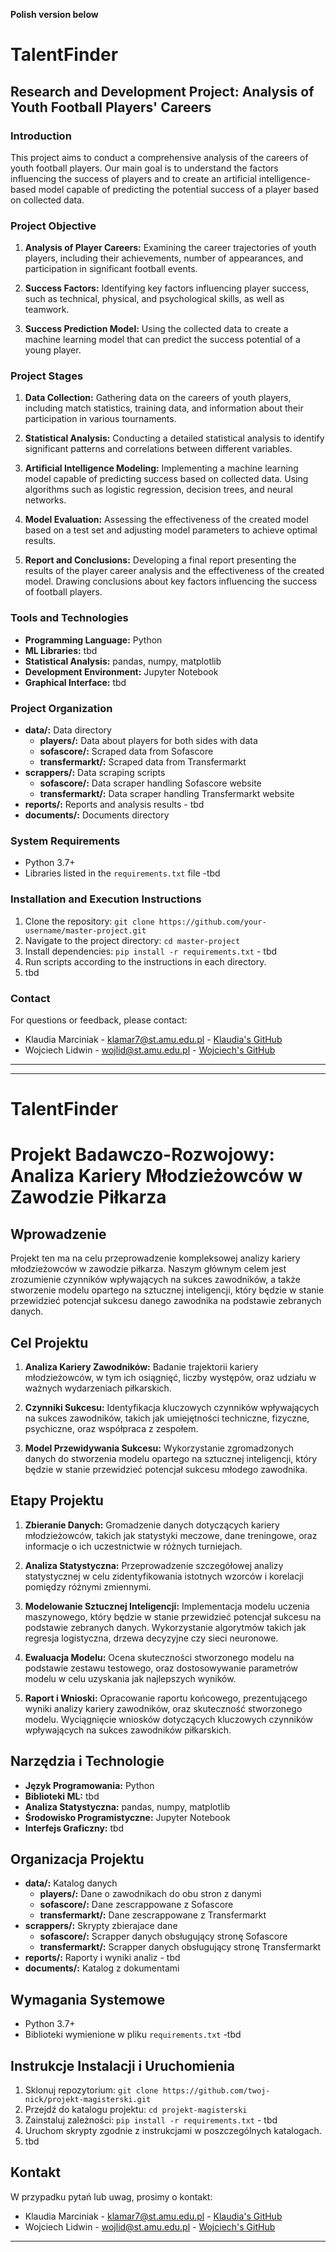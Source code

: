 **Polish version below**

# TalentFinder
## Research and Development Project: Analysis of Youth Football Players' Careers

### Introduction

This project aims to conduct a comprehensive analysis of the careers of youth football players. Our main goal is to understand the factors influencing the success of players and to create an artificial intelligence-based model capable of predicting the potential success of a player based on collected data.

### Project Objective

1. **Analysis of Player Careers:** Examining the career trajectories of youth players, including their achievements, number of appearances, and participation in significant football events.

2. **Success Factors:** Identifying key factors influencing player success, such as technical, physical, and psychological skills, as well as teamwork.

3. **Success Prediction Model:** Using the collected data to create a machine learning model that can predict the success potential of a young player.

### Project Stages

1. **Data Collection:** Gathering data on the careers of youth players, including match statistics, training data, and information about their participation in various tournaments.

2. **Statistical Analysis:** Conducting a detailed statistical analysis to identify significant patterns and correlations between different variables.

3. **Artificial Intelligence Modeling:** Implementing a machine learning model capable of predicting success based on collected data. Using algorithms such as logistic regression, decision trees, and neural networks.

4. **Model Evaluation:** Assessing the effectiveness of the created model based on a test set and adjusting model parameters to achieve optimal results.

5. **Report and Conclusions:** Developing a final report presenting the results of the player career analysis and the effectiveness of the created model. Drawing conclusions about key factors influencing the success of football players.

### Tools and Technologies

- **Programming Language:** Python
- **ML Libraries:** tbd
- **Statistical Analysis:** pandas, numpy, matplotlib
- **Development Environment:** Jupyter Notebook
- **Graphical Interface:** tbd

### Project Organization

- **data/:** Data directory
  - **players/:** Data about players for both sides with data
  - **sofascore/:** Scraped data from Sofascore
  - **transfermarkt/:** Scraped data from Transfermarkt
- **scrappers/:** Data scraping scripts
  - **sofascore/:** Data scraper handling Sofascore website
  - **transfermarkt/:** Data scraper handling Transfermarkt website
- **reports/:** Reports and analysis results - tbd
- **documents/:** Documents directory

### System Requirements

- Python 3.7+
- Libraries listed in the `requirements.txt` file -tbd

### Installation and Execution Instructions

1. Clone the repository: `git clone https://github.com/your-username/master-project.git`
2. Navigate to the project directory: `cd master-project`
3. Install dependencies: `pip install -r requirements.txt` - tbd
4. Run scripts according to the instructions in each directory.
5. tbd

### Contact

For questions or feedback, please contact:

- Klaudia Marciniak - klamar7@st.amu.edu.pl - [Klaudia's GitHub](https://github.com/klaudiamarciniakk)
- Wojciech Lidwin - wojlid@st.amu.edu.pl - [Wojciech's GitHub](https://github.com/Halal37)

---

---
# TalentFinder
# Projekt Badawczo-Rozwojowy: Analiza Kariery Młodzieżowców w Zawodzie Piłkarza

## Wprowadzenie

Projekt ten ma na celu przeprowadzenie kompleksowej analizy kariery młodzieżowców w zawodzie piłkarza. Naszym głównym celem jest zrozumienie czynników wpływających na sukces zawodników, a także stworzenie modelu opartego na sztucznej inteligencji, który będzie w stanie przewidzieć potencjał sukcesu danego zawodnika na podstawie zebranych danych.

## Cel Projektu

1. **Analiza Kariery Zawodników:** Badanie trajektorii kariery młodzieżowców, w tym ich osiągnięć, liczby występów, oraz udziału w ważnych wydarzeniach piłkarskich.

2. **Czynniki Sukcesu:** Identyfikacja kluczowych czynników wpływających na sukces zawodników, takich jak umiejętności techniczne, fizyczne, psychiczne, oraz współpraca z zespołem.

3. **Model Przewidywania Sukcesu:** Wykorzystanie zgromadzonych danych do stworzenia modelu opartego na sztucznej inteligencji, który będzie w stanie przewidzieć potencjał sukcesu młodego zawodnika.

## Etapy Projektu

1. **Zbieranie Danych:** Gromadzenie danych dotyczących kariery młodzieżowców, takich jak statystyki meczowe, dane treningowe, oraz informacje o ich uczestnictwie w różnych turniejach.

2. **Analiza Statystyczna:** Przeprowadzenie szczegółowej analizy statystycznej w celu zidentyfikowania istotnych wzorców i korelacji pomiędzy różnymi zmiennymi.

3. **Modelowanie Sztucznej Inteligencji:** Implementacja modelu uczenia maszynowego, który będzie w stanie przewidzieć potencjał sukcesu na podstawie zebranych danych. Wykorzystanie algorytmów takich jak regresja logistyczna, drzewa decyzyjne czy sieci neuronowe.

4. **Ewaluacja Modelu:** Ocena skuteczności stworzonego modelu na podstawie zestawu testowego, oraz dostosowywanie parametrów modelu w celu uzyskania jak najlepszych wyników.

5. **Raport i Wnioski:** Opracowanie raportu końcowego, prezentującego wyniki analizy kariery zawodników, oraz skuteczność stworzonego modelu. Wyciągnięcie wniosków dotyczących kluczowych czynników wpływających na sukces zawodników piłkarskich.

## Narzędzia i Technologie

- **Język Programowania:** Python
- **Biblioteki ML:** tbd
- **Analiza Statystyczna:** pandas, numpy, matplotlib
- **Środowisko Programistyczne:** Jupyter Notebook
- **Interfejs Graficzny:** tbd

## Organizacja Projektu

- **data/:** Katalog danych
  - **players/:** Dane o zawodnikach do obu stron z danymi
  - **sofascore/:** Dane zescrappowane z Sofascore
  - **transfermarkt/:** Dane zescrappowane z Transfermarkt
- **scrappers/:** Skrypty zbierajace dane
  - **sofascore/:** Scrapper danych obsługujący stronę Sofascore
  - **transfermarkt/:** Scrapper danych obsługujący stronę Transfermarkt
- **reports/:** Raporty i wyniki analiz - tbd
- **documents/:** Katalog z dokumentami

## Wymagania Systemowe

- Python 3.7+
- Biblioteki wymienione w pliku `requirements.txt` -tbd

## Instrukcje Instalacji i Uruchomienia

1. Sklonuj repozytorium: `git clone https://github.com/twoj-nick/projekt-magisterski.git`
2. Przejdź do katalogu projektu: `cd projekt-magisterski`
3. Zainstaluj zależności: `pip install -r requirements.txt` - tbd
4. Uruchom skrypty zgodnie z instrukcjami w poszczególnych katalogach.
5. tbd

## Kontakt

W przypadku pytań lub uwag, prosimy o kontakt:

- Klaudia Marciniak - klamar7@st.amu.edu.pl - [Klaudia's GitHub](https://github.com/klaudiamarciniakk)
- Wojciech Lidwin - wojlid@st.amu.edu.pl - [Wojciech's GitHub](https://github.com/Halal37)

---
